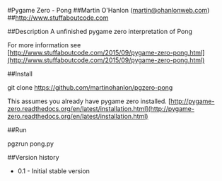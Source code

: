 #Pygame Zero - Pong
##Martin O'Hanlon (martin@ohanlonweb.com)
##http://www.stuffaboutcode.com

##Description
A unfinished pygame zero interpretation of Pong

For more information see [http://www.stuffaboutcode.com/2015/09/pygame-zero-pong.html](http://www.stuffaboutcode.com/2015/09/pygame-zero-pong.html)

##Install

git clone https://github.com/martinohanlon/pgzero-pong

This assumes you already have pygame zero installed. [http://pygame-zero.readthedocs.org/en/latest/installation.html](http://pygame-zero.readthedocs.org/en/latest/installation.html)

##Run

pgzrun pong.py

##Version history
* 0.1 - Initial stable version
